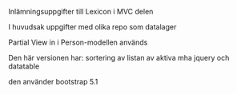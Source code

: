 Inlämningsuppgifter till Lexicon i MVC delen

I huvudsak uppgifter med olika repo som datalager

Partial View in i Person-modellen används

Den här versionen har:
  sortering av listan av aktiva mha jquery och datatable

den använder bootstrap 5.1
